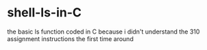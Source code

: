 # shell-ls-in-C
the basic ls function coded in C because i didn't understand the 310 assignment instructions the first time around
